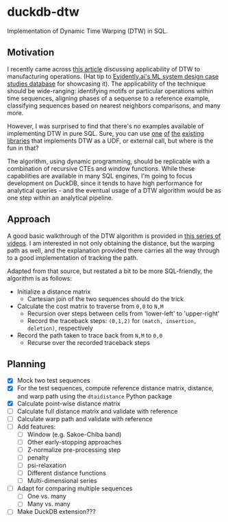 # duckdb-dtw
Implementation of Dynamic Time Warping (DTW) in SQL.

## Motivation

I recently came across [this article](https://medium.com/trusted-data-science-haleon/fastdtw-in-action-optimizing-manufacturing-operations-c07f3cc5023c) discussing applicability of DTW to manufacturing operations. (Hat tip to [Evidently.ai's ML system design case studies database](https://www.evidentlyai.com/ml-system-design) for showcasing it). The applicability of the technique should be wide-ranging: identifying motifs or particular operations within time sequences, aligning phases of a sequense to a reference example, classifying sequences based on nearest neighbors comparisons, and many more.

However, I was surprised to find that there's no examples available of implementing DTW in pure SQL. Sure, you can use [one](https://pypi.org/project/dtaidistance/) [of](https://tslearn.readthedocs.io/en/stable/index.html) [the](https://pyts.readthedocs.io/en/stable/index.html) [existing](https://pypi.org/project/dtw-python/) [libraries](https://pypi.org/project/fastdtw/) that implements DTW as a UDF, or external call, but where is the fun in that? 

The algorithm, using dynamic programming, should be replicable with a combination of recursive CTEs and window functions. While these capabilities are available in many SQL engines, I'm going to focus development on DuckDB, since it tends to have high performance for analytical queries - and the eventual usage of a DTW algorithm would be as one step within an analytical pipeline.

## Approach

A good basic walkthrough of the DTW algorithm is provided in [this series of videos](https://www.youtube.com/playlist?list=PLmZlBIcArwhMJoGk5zpiRlkaHUqy5dLzL). I am interested in not only obtaining the distance, but the warping path as well, and the explanation provided there carries all the way through to a good implementation of tracking the path. 

Adapted from that source, but restated a bit to be more SQL-friendly, the algorithm is as follows:

* Initialize a distance matrix
    * Cartesian join of the two sequences should do the trick
* Calculate the cost matrix to traverse from `0,0` to `N,M`
  * Recursion over steps between cells from 'lower-left' to 'upper-right'
  * Record the traceback steps: `(0,1,2)` for `(match, insertion, deletion)`, respectively
* Record the path taken to trace back from `N,M` to `0,0`
  * Recurse over the recorded traceback steps
 
## Planning

- [x] Mock two test sequences
- [x] For the test sequences, compute reference distance matrix, distance, and warp path using the `dtaidistance` Python package
- [x] Calculate point-wise distance matrix
- [ ] Calculate full distance matrix and validate with reference
- [ ] Calculate warp path and validate with reference
- [ ] Add features:
  - [ ] Window (e.g. Sakoe-Chiba band)
  - [ ] Other early-stopping approaches
  - [ ] Z-normalize pre-processing step
  - [ ] penalty
  - [ ] psi-relaxation
  - [ ] Different distance functions
  - [ ] Multi-dimensional series
- [ ] Adapt for comparing multiple sequences
  - [ ] One vs. many
  - [ ] Many vs. many
- [ ] Make DuckDB extension???
